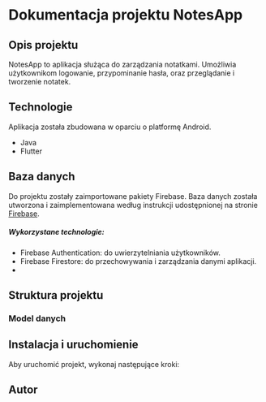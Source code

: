 # Dokumentacja projektu NotesApp

## Opis projektu
NotesApp to aplikacja służąca do zarządzania notatkami. Umożliwia użytkownikom logowanie, przypominanie hasła, oraz przeglądanie i tworzenie notatek.

## Technologie
Aplikacja została zbudowana w oparciu o platformę Android.

- Java
- Flutter 

## Baza danych

Do projektu zostały zaimportowane pakiety Firebase. Baza danych została utworzona i zaimplementowana według instrukcji udostępnionej na stronie [Firebase](https://firebase.google.com/).
##### Wykorzystane technologie:
- Firebase Authentication: do uwierzytelniania użytkowników.
- Firebase Firestore: do przechowywania i zarządzania danymi aplikacji.
- 
## Struktura projektu

### Model danych



## Instalacja i uruchomienie

Aby uruchomić projekt, wykonaj następujące kroki:


## Autor
